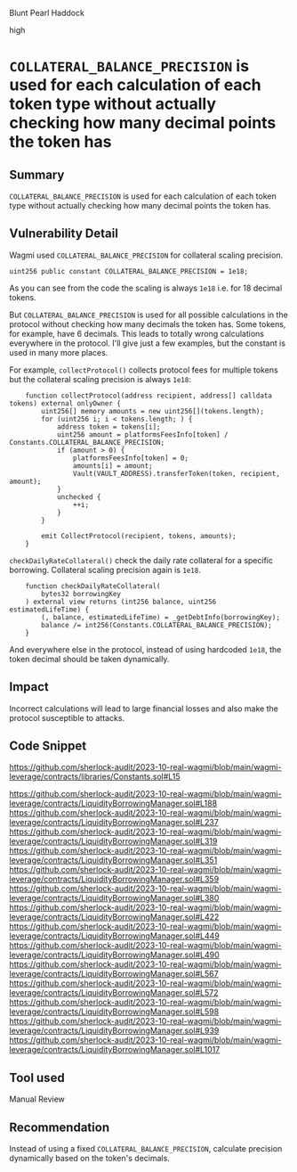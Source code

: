 Blunt Pearl Haddock

high

# `COLLATERAL_BALANCE_PRECISION` is used for each calculation of each token type without actually checking how many decimal points the token has
## Summary

`COLLATERAL_BALANCE_PRECISION` is used for each calculation of each token type without actually checking how many decimal points the token has.

## Vulnerability Detail

Wagmi used `COLLATERAL_BALANCE_PRECISION` for collateral scaling precision.

```solidity
uint256 public constant COLLATERAL_BALANCE_PRECISION = 1e18;
```

As you can see from the code the scaling is always `1e18` i.e. for 18 decimal tokens.

But `COLLATERAL_BALANCE_PRECISION` is used for all possible calculations in the protocol without checking how many decimals the token has. Some tokens, for example, have 6 decimals. This leads to totally wrong calculations everywhere in the protocol.
I'll give just a few examples, but the constant is used in many more places.

For example, `collectProtocol()` collects protocol fees for multiple tokens but the collateral scaling precision is always  `1e18`:
```solidity
    function collectProtocol(address recipient, address[] calldata tokens) external onlyOwner {  
        uint256[] memory amounts = new uint256[](tokens.length);
        for (uint256 i; i < tokens.length; ) {
            address token = tokens[i];
            uint256 amount = platformsFeesInfo[token] / Constants.COLLATERAL_BALANCE_PRECISION; 
            if (amount > 0) {
                platformsFeesInfo[token] = 0;
                amounts[i] = amount;
                Vault(VAULT_ADDRESS).transferToken(token, recipient, amount);  
            }
            unchecked {
                ++i;
            }
        }

        emit CollectProtocol(recipient, tokens, amounts);
    }
```

`checkDailyRateCollateral()` check the daily rate collateral for a specific borrowing. Collateral scaling precision again is `1e18`.
```solidity
    function checkDailyRateCollateral(
        bytes32 borrowingKey
    ) external view returns (int256 balance, uint256 estimatedLifeTime) {
        (, balance, estimatedLifeTime) = _getDebtInfo(borrowingKey);
        balance /= int256(Constants.COLLATERAL_BALANCE_PRECISION);
    }
```

And everywhere else in the protocol, instead of using hardcoded `1e18`, the token decimal should be taken dynamically.
## Impact

Incorrect calculations will lead to large financial losses and also make the protocol susceptible to attacks.

## Code Snippet
https://github.com/sherlock-audit/2023-10-real-wagmi/blob/main/wagmi-leverage/contracts/libraries/Constants.sol#L15

https://github.com/sherlock-audit/2023-10-real-wagmi/blob/main/wagmi-leverage/contracts/LiquidityBorrowingManager.sol#L188
https://github.com/sherlock-audit/2023-10-real-wagmi/blob/main/wagmi-leverage/contracts/LiquidityBorrowingManager.sol#L237
https://github.com/sherlock-audit/2023-10-real-wagmi/blob/main/wagmi-leverage/contracts/LiquidityBorrowingManager.sol#L319
https://github.com/sherlock-audit/2023-10-real-wagmi/blob/main/wagmi-leverage/contracts/LiquidityBorrowingManager.sol#L351
https://github.com/sherlock-audit/2023-10-real-wagmi/blob/main/wagmi-leverage/contracts/LiquidityBorrowingManager.sol#L359
https://github.com/sherlock-audit/2023-10-real-wagmi/blob/main/wagmi-leverage/contracts/LiquidityBorrowingManager.sol#L380
https://github.com/sherlock-audit/2023-10-real-wagmi/blob/main/wagmi-leverage/contracts/LiquidityBorrowingManager.sol#L422
https://github.com/sherlock-audit/2023-10-real-wagmi/blob/main/wagmi-leverage/contracts/LiquidityBorrowingManager.sol#L449
https://github.com/sherlock-audit/2023-10-real-wagmi/blob/main/wagmi-leverage/contracts/LiquidityBorrowingManager.sol#L490
https://github.com/sherlock-audit/2023-10-real-wagmi/blob/main/wagmi-leverage/contracts/LiquidityBorrowingManager.sol#L567
https://github.com/sherlock-audit/2023-10-real-wagmi/blob/main/wagmi-leverage/contracts/LiquidityBorrowingManager.sol#L572
https://github.com/sherlock-audit/2023-10-real-wagmi/blob/main/wagmi-leverage/contracts/LiquidityBorrowingManager.sol#L598
https://github.com/sherlock-audit/2023-10-real-wagmi/blob/main/wagmi-leverage/contracts/LiquidityBorrowingManager.sol#L939
https://github.com/sherlock-audit/2023-10-real-wagmi/blob/main/wagmi-leverage/contracts/LiquidityBorrowingManager.sol#L1017
## Tool used

Manual Review

## Recommendation

Instead of using a fixed `COLLATERAL_BALANCE_PRECISION`, calculate precision dynamically based on the token's decimals.